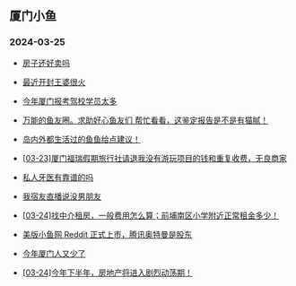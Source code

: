 ## 厦门小鱼 
### 2024-03-25

+ [房子还好卖吗](http://bbs.xmfish.com/read-htm-tid-18164977.html)

+ [最近开封王婆很火](http://bbs.xmfish.com/read-htm-tid-18164922.html)

+ [今年厦门报考驾校学员太多](http://bbs.xmfish.com/read-htm-tid-18165039.html)

+ [万能的鱼友圈。求助好心鱼友们 帮忙看看，这鉴定报告是不是有猫腻！](http://bbs.xmfish.com/read-htm-tid-18164902.html)

+ [岛内外都生活过的鱼鱼给点建议！](http://bbs.xmfish.com/read-htm-tid-18165028.html)

+ [[03-23]厦门福瑞假期旅行社请退我没有游玩项目的钱和重复收费，无良商家](http://bbs.xmfish.com/read-htm-tid-18164898.html)

+ [私人牙医有靠谱的吗](http://bbs.xmfish.com/read-htm-tid-18164909.html)

+ [我宿友直播说没男朋友](http://bbs.xmfish.com/read-htm-tid-18164915.html)

+ [[03-24]找中介租房，一般费用怎么算；前埔南区小学附近正常租金多少！](http://bbs.xmfish.com/read-htm-tid-18164978.html)

+ [美版小鱼网 Reddit 正式上市，腾讯奥特曼是股东](http://bbs.xmfish.com/read-htm-tid-18164947.html)

+ [今年厦门人又少了](http://bbs.xmfish.com/read-htm-tid-18164941.html)

+ [[03-24]今年下半年，房地产将进入剧烈动荡期！](http://bbs.xmfish.com/read-htm-tid-18165019.html)

